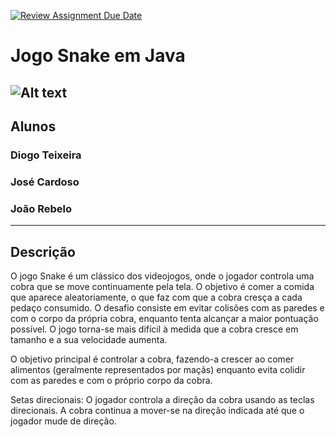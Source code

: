 [![Review Assignment Due Date](https://classroom.github.com/assets/deadline-readme-button-22041afd0340ce965d47ae6ef1cefeee28c7c493a6346c4f15d667ab976d596c.svg)](https://classroom.github.com/a/UfPX3NkQ)

# Jogo Snake em Java
![Alt text](https://i0.wp.com/tilcode.blog/wp-content/uploads/2019/04/Screen-Shot-2019-04-28-at-17.51.16.png?w=998&ssl=1)
----------------------------------------------------------------------------------------
## Alunos

### Diogo Teixeira
### José Cardoso
### João Rebelo

----------------------------------------------------------------------------------------
## Descrição

O jogo Snake é um clássico dos videojogos, onde o jogador controla uma cobra que se move continuamente pela tela. O objetivo é comer a comida que aparece aleatoriamente, o que faz com que a cobra cresça a cada pedaço consumido. O desafio consiste em evitar colisões com as paredes e com o corpo da própria cobra, enquanto tenta alcançar a maior pontuação possível. O jogo torna-se mais difícil à medida que a cobra cresce em tamanho e a sua velocidade aumenta.

O objetivo principal é controlar a cobra, fazendo-a crescer ao comer alimentos (geralmente representados por maçãs) enquanto evita colidir com as paredes e com o próprio corpo da cobra.

Setas direcionais: O jogador controla a direção da cobra usando as teclas direcionais. A cobra continua a mover-se na direção indicada até que o jogador mude de direção.
